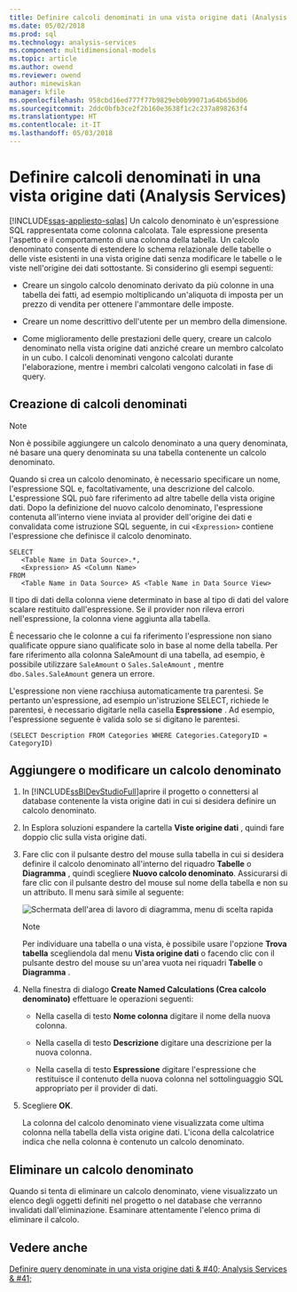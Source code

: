 ```yaml
---
title: Definire calcoli denominati in una vista origine dati (Analysis Services) | Documenti Microsoft
ms.date: 05/02/2018
ms.prod: sql
ms.technology: analysis-services
ms.component: multidimensional-models
ms.topic: article
ms.author: owend
ms.reviewer: owend
author: minewiskan
manager: kfile
ms.openlocfilehash: 958cbd16ed777f77b9829eb0b99071a64b65bd06
ms.sourcegitcommit: 2ddc0bfb3ce2f2b160e3638f1c2c237a898263f4
ms.translationtype: HT
ms.contentlocale: it-IT
ms.lasthandoff: 05/03/2018
---
```

# <a name="define-named-calculations-in-a-data-source-view-analysis-services"></a>Definire calcoli denominati in una vista origine dati (Analysis Services)
[!INCLUDE[ssas-appliesto-sqlas](../../includes/ssas-appliesto-sqlas.md)]
  Un calcolo denominato è un'espressione SQL rappresentata come colonna calcolata. Tale espressione presenta l'aspetto e il comportamento di una colonna della tabella. Un calcolo denominato consente di estendere lo schema relazionale delle tabelle o delle viste esistenti in una vista origine dati senza modificare le tabelle o le viste nell'origine dei dati sottostante. Si considerino gli esempi seguenti:  
  
-   Creare un singolo calcolo denominato derivato da più colonne in una tabella dei fatti, ad esempio moltiplicando un'aliquota di imposta per un prezzo di vendita per ottenere l'ammontare delle imposte.  
  
-   Creare un nome descrittivo dell'utente per un membro della dimensione.  
  
-   Come miglioramento delle prestazioni delle query, creare un calcolo denominato nella vista origine dati anziché creare un membro calcolato in un cubo. I calcoli denominati vengono calcolati durante l'elaborazione, mentre i membri calcolati vengono calcolati in fase di query.  
  
## <a name="creating-named-calculations"></a>Creazione di calcoli denominati  
  
> [!NOTE]  
>  Non è possibile aggiungere un calcolo denominato a una query denominata, né basare una query denominata su una tabella contenente un calcolo denominato.  
  
 Quando si crea un calcolo denominato, è necessario specificare un nome, l'espressione SQL e, facoltativamente, una descrizione del calcolo. L'espressione SQL può fare riferimento ad altre tabelle della vista origine dati. Dopo la definizione del nuovo calcolo denominato, l'espressione contenuta all'interno viene inviata al provider dell'origine dei dati e convalidata come istruzione SQL seguente, in cui `<Expression>` contiene l'espressione che definisce il calcolo denominato.  
  
```  
SELECT   
   <Table Name in Data Source>.*,   
   <Expression> AS <Column Name>   
FROM   
   <Table Name in Data Source> AS <Table Name in Data Source View>  
```  
  
 Il tipo di dati della colonna viene determinato in base al tipo di dati del valore scalare restituito dall'espressione. Se il provider non rileva errori nell'espressione, la colonna viene aggiunta alla tabella.  
  
 È necessario che le colonne a cui fa riferimento l'espressione non siano qualificate oppure siano qualificate solo in base al nome della tabella. Per fare riferimento alla colonna SaleAmount di una tabella, ad esempio, è possibile utilizzare `SaleAmount` o `Sales.SaleAmount` , mentre `dbo.Sales.SaleAmount` genera un errore.  
  
 L'espressione non viene racchiusa automaticamente tra parentesi. Se pertanto un'espressione, ad esempio un'istruzione SELECT, richiede le parentesi, è necessario digitarle nella casella **Espressione** . Ad esempio, l'espressione seguente è valida solo se si digitano le parentesi.  
  
```  
(SELECT Description FROM Categories WHERE Categories.CategoryID = CategoryID)  
```  
  
## <a name="add-or-edit-a-named-calculation"></a>Aggiungere o modificare un calcolo denominato  
  
1.  In [!INCLUDE[ssBIDevStudioFull](../../includes/ssbidevstudiofull-md.md)]aprire il progetto o connettersi al database contenente la vista origine dati in cui si desidera definire un calcolo denominato.  
  
2.  In Esplora soluzioni espandere la cartella **Viste origine dati** , quindi fare doppio clic sulla vista origine dati.  
  
3.  Fare clic con il pulsante destro del mouse sulla tabella in cui si desidera definire il calcolo denominato all'interno del riquadro **Tabelle** o **Diagramma** , quindi scegliere **Nuovo calcolo denominato**. Assicurarsi di fare clic con il pulsante destro del mouse sul nome della tabella e non su un attributo. Il menu sarà simile al seguente:  
  
     ![Schermata dell'area di lavoro di diagramma, menu di scelta rapida](../../analysis-services/multidimensional-models/media/ssas-olapdsv-diagram.gif "schermata dell'area di lavoro di diagramma, menu di scelta rapida")  
  
    > [!NOTE]  
    >  Per individuare una tabella o una vista, è possibile usare l'opzione **Trova tabella** scegliendola dal menu **Vista origine dati** o facendo clic con il pulsante destro del mouse su un'area vuota nei riquadri **Tabelle** o **Diagramma** .  
  
4.  Nella finestra di dialogo **Create Named Calculations (Crea calcolo denominato)** effettuare le operazioni seguenti:  
  
    -   Nella casella di testo **Nome colonna** digitare il nome della nuova colonna.  
  
    -   Nella casella di testo **Descrizione** digitare una descrizione per la nuova colonna.  
  
    -   Nella casella di testo **Espressione** digitare l'espressione che restituisce il contenuto della nuova colonna nel sottolinguaggio SQL appropriato per il provider di dati.  
  
5.  Scegliere **OK**.  
  
     La colonna del calcolo denominato viene visualizzata come ultima colonna nella tabella della vista origine dati. L'icona della calcolatrice indica che nella colonna è contenuto un calcolo denominato.  
  
## <a name="delete-a-named-calculation"></a>Eliminare un calcolo denominato  
 Quando si tenta di eliminare un calcolo denominato, viene visualizzato un elenco degli oggetti definiti nel progetto o nel database che verranno invalidati dall'eliminazione. Esaminare attentamente l'elenco prima di eliminare il calcolo.  
  
## <a name="see-also"></a>Vedere anche  
 [Definire query denominate in una vista origine dati & #40; Analysis Services & #41;](../../analysis-services/multidimensional-models/define-named-queries-in-a-data-source-view-analysis-services.md)  
  
  
